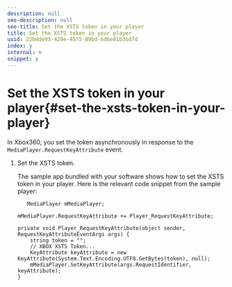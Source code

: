 ```yaml
---
description: null
seo-description: null
seo-title: Set the XSTS token in your player
title: Set the XSTS token in your player
uuid: 22b4de93-429e-4575-89bd-6d6e81b3bd7d
index: y
internal: n
snippet: y
---
```


# Set the XSTS token in your player{#set-the-xsts-token-in-your-player}

In Xbox360, you set the token asynchronously in response to the `MediaPlayer.RequestKeyAttribute` event. 

1. Set the XSTS token.

   The sample app bundled with your software shows how to set the XSTS token in your player. Here is the relevant code snippet from the sample player: 

   ```
      MediaPlayer mMediaPlayer;  
    
   mMediaPlayer.RequestKeyAttribute += Player_RequestKeyAttribute;  
    
   private void Player_RequestKeyAttribute(object sender, RequestKeyAttributeEventArgs args) {  
       string token = "";  
       // XBOX XSTS Token...  
       KeyAttribute keyAttribute = new KeyAttribute(System.Text.Encoding.UTF8.GetBytes(token), null);  
       mMediaPlayer.SetKeyAttribute(args.RequestIdentifier, keyAttribute);  
   } 
   
   ```

